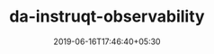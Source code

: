 ---
title: "da-instruqt-observability"
date: 2019-06-16T17:46:40+05:30
type: "organisations"
org_name: "HashiCorp"
repo_desc: "Observability instruqt module for Consul Connect"
repo_link: https://github.com/hashicorp/da-instruqt-observability


---